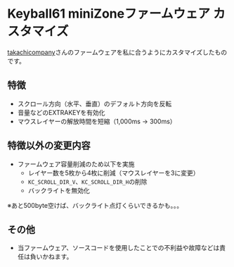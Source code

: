 # Keyball61 miniZoneファームウェア カスタマイズ

[takachicompany](https://zenn.dev/takashicompany/articles/69b87160cda4b9)さんのファームウェアを私に合うようにカスタマイズしたものです。


## 特徴

- スクロール方向（水平、垂直）のデフォルト方向を反転
- 音量などのEXTRAKEYを有効化
- マウスレイヤーの解放時間を短縮（1,000ms → 300ms）

## 特徴以外の変更内容

- ファームウェア容量削減のため以下を実施
  - レイヤー数を5枚から4枚に削減（マウスレイヤーを3に変更）
  - `KC_SCROLL_DIR_V`、`KC_SCROLL_DIR_H`の削除
  - バックライトを無効化

※あと500byte空けば、バックライト点灯くらいできるかも。。。

## その他

- 当ファームウェア、ソースコードを使用したことでの不利益や故障などは責任は負いかねます。

